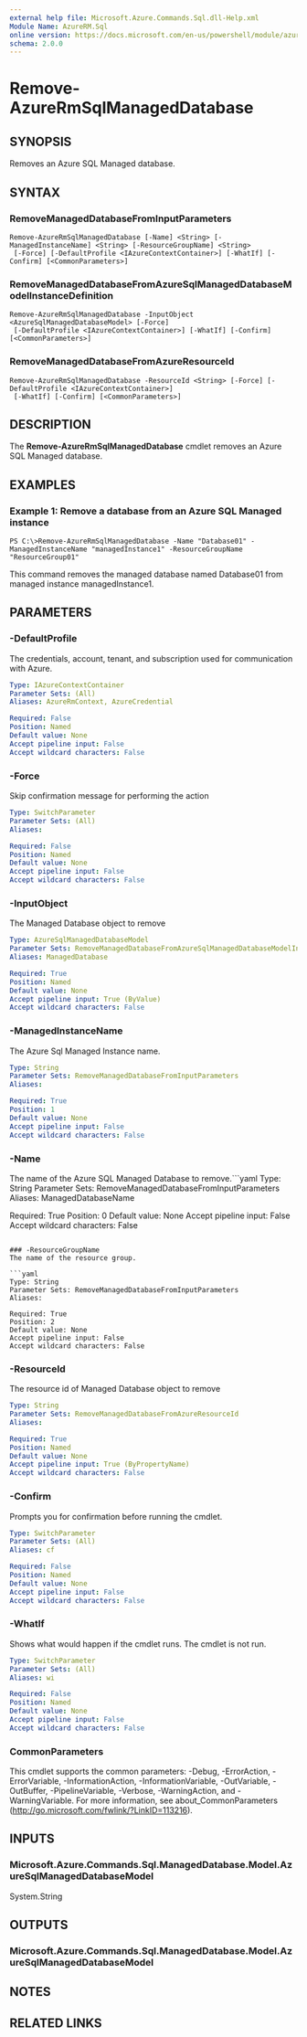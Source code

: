 ```yaml
---
external help file: Microsoft.Azure.Commands.Sql.dll-Help.xml
Module Name: AzureRM.Sql
online version: https://docs.microsoft.com/en-us/powershell/module/azurerm.sql/remove-azurermsqlmanageddatabase
schema: 2.0.0
---
```


# Remove-AzureRmSqlManagedDatabase

## SYNOPSIS
Removes an Azure SQL Managed database.

## SYNTAX

### RemoveManagedDatabaseFromInputParameters
```
Remove-AzureRmSqlManagedDatabase [-Name] <String> [-ManagedInstanceName] <String> [-ResourceGroupName] <String>
 [-Force] [-DefaultProfile <IAzureContextContainer>] [-WhatIf] [-Confirm] [<CommonParameters>]
```

### RemoveManagedDatabaseFromAzureSqlManagedDatabaseModelInstanceDefinition
```
Remove-AzureRmSqlManagedDatabase -InputObject <AzureSqlManagedDatabaseModel> [-Force]
 [-DefaultProfile <IAzureContextContainer>] [-WhatIf] [-Confirm] [<CommonParameters>]
```

### RemoveManagedDatabaseFromAzureResourceId
```
Remove-AzureRmSqlManagedDatabase -ResourceId <String> [-Force] [-DefaultProfile <IAzureContextContainer>]
 [-WhatIf] [-Confirm] [<CommonParameters>]
```

## DESCRIPTION
The **Remove-AzureRmSqlManagedDatabase** cmdlet removes an Azure SQL Managed database.

## EXAMPLES

### Example 1: Remove a database from an Azure SQL Managed instance
```
PS C:\>Remove-AzureRmSqlManagedDatabase -Name "Database01" -ManagedInstanceName "managedInstance1" -ResourceGroupName "ResourceGroup01"
```

This command removes the managed database named Database01 from managed instance managedInstance1.

## PARAMETERS

### -DefaultProfile
The credentials, account, tenant, and subscription used for communication with Azure.

```yaml
Type: IAzureContextContainer
Parameter Sets: (All)
Aliases: AzureRmContext, AzureCredential

Required: False
Position: Named
Default value: None
Accept pipeline input: False
Accept wildcard characters: False
```

### -Force
Skip confirmation message for performing the action

```yaml
Type: SwitchParameter
Parameter Sets: (All)
Aliases:

Required: False
Position: Named
Default value: None
Accept pipeline input: False
Accept wildcard characters: False
```

### -InputObject
The Managed Database object to remove

```yaml
Type: AzureSqlManagedDatabaseModel
Parameter Sets: RemoveManagedDatabaseFromAzureSqlManagedDatabaseModelInstanceDefinition
Aliases: ManagedDatabase

Required: True
Position: Named
Default value: None
Accept pipeline input: True (ByValue)
Accept wildcard characters: False
```

### -ManagedInstanceName
The Azure Sql Managed Instance name.

```yaml
Type: String
Parameter Sets: RemoveManagedDatabaseFromInputParameters
Aliases:

Required: True
Position: 1
Default value: None
Accept pipeline input: False
Accept wildcard characters: False
```

### -Name
The name of the Azure SQL Managed Database to remove.```yaml
Type: String
Parameter Sets: RemoveManagedDatabaseFromInputParameters
Aliases: ManagedDatabaseName

Required: True
Position: 0
Default value: None
Accept pipeline input: False
Accept wildcard characters: False
```

### -ResourceGroupName
The name of the resource group.

```yaml
Type: String
Parameter Sets: RemoveManagedDatabaseFromInputParameters
Aliases:

Required: True
Position: 2
Default value: None
Accept pipeline input: False
Accept wildcard characters: False
```

### -ResourceId
The resource id of Managed Database object to remove

```yaml
Type: String
Parameter Sets: RemoveManagedDatabaseFromAzureResourceId
Aliases:

Required: True
Position: Named
Default value: None
Accept pipeline input: True (ByPropertyName)
Accept wildcard characters: False
```

### -Confirm
Prompts you for confirmation before running the cmdlet.

```yaml
Type: SwitchParameter
Parameter Sets: (All)
Aliases: cf

Required: False
Position: Named
Default value: None
Accept pipeline input: False
Accept wildcard characters: False
```

### -WhatIf
Shows what would happen if the cmdlet runs.
The cmdlet is not run.

```yaml
Type: SwitchParameter
Parameter Sets: (All)
Aliases: wi

Required: False
Position: Named
Default value: None
Accept pipeline input: False
Accept wildcard characters: False
```

### CommonParameters
This cmdlet supports the common parameters: -Debug, -ErrorAction, -ErrorVariable, -InformationAction, -InformationVariable, -OutVariable, -OutBuffer, -PipelineVariable, -Verbose, -WarningAction, and -WarningVariable. For more information, see about_CommonParameters (http://go.microsoft.com/fwlink/?LinkID=113216).

## INPUTS

### Microsoft.Azure.Commands.Sql.ManagedDatabase.Model.AzureSqlManagedDatabaseModel
System.String

## OUTPUTS

### Microsoft.Azure.Commands.Sql.ManagedDatabase.Model.AzureSqlManagedDatabaseModel

## NOTES

## RELATED LINKS
